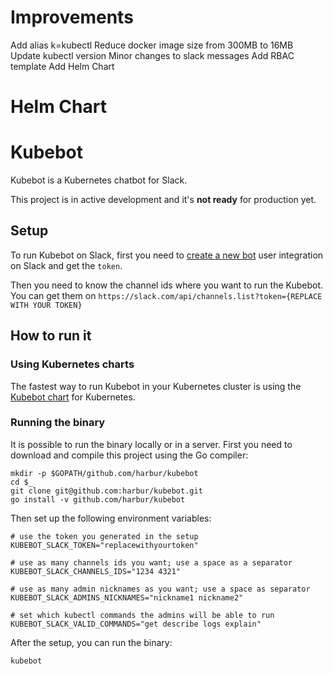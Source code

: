 # Improvements

Add alias k=kubectl
Reduce docker image size from 300MB to 16MB
Update kubectl version
Minor changes to slack messages
Add RBAC template
Add Helm Chart

# Helm Chart

 
 
# Kubebot

Kubebot is a Kubernetes chatbot for Slack. 

This project is in active development and it's __not ready__ for production yet.

## Setup
To run Kubebot on Slack, first you need to [create a new bot](https://my.slack.com/services/new/bot) user integration on Slack and get the `token`.

Then you need to know the channel ids where you want to run the Kubebot. You can get them on `https://slack.com/api/channels.list?token={REPLACE WITH YOUR TOKEN}`

## How to run it

### Using Kubernetes charts

The fastest way to run Kubebot in your Kubernetes cluster is using the [Kubebot chart](https://github.com/harbur/kubebot-chart) for Kubernetes.


### Running the binary

It is possible to run the binary locally or in a server. First you need to download and compile this project using the Go compiler:

```
mkdir -p $GOPATH/github.com/harbur/kubebot
cd $_
git clone git@github.com:harbur/kubebot.git
go install -v github.com/harbur/kubebot
```


Then set up the following environment variables:

```
# use the token you generated in the setup
KUBEBOT_SLACK_TOKEN="replacewithyourtoken" 

# use as many channels ids you want; use a space as a separator
KUBEBOT_SLACK_CHANNELS_IDS="1234 4321" 

# use as many admin nicknames as you want; use a space as separator
KUBEBOT_SLACK_ADMINS_NICKNAMES="nickname1 nickname2" 

# set which kubectl commands the admins will be able to run
KUBEBOT_SLACK_VALID_COMMANDS="get describe logs explain"
```


After the setup, you can run the binary:

```
kubebot
```
